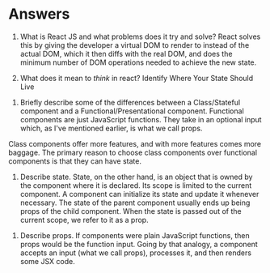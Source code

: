 # Answers

1.  What is React JS and what problems does it try and solve?
    React solves this by giving the developer a virtual DOM to render to instead of the actual DOM, which it then diffs with the real DOM, and does the minimum number of DOM operations needed to achieve the new state.

1.  What does it mean to _think_ in react?
    Identify Where Your State Should Live

1)  Briefly describe some of the differences between a Class/Stateful component and a Functional/Presentational component.
    Functional components are just JavaScript functions. They take in an optional input which, as I've mentioned earlier, is what we call props.

Class components offer more features, and with more features comes more baggage. The primary reason to choose class components over functional components is that they can have state.

1.  Describe state.
    State, on the other hand, is an object that is owned by the component where it is declared. Its scope is limited to the current component. A component can initialize its state and update it whenever necessary. The state of the parent component usually ends up being props of the child component. When the state is passed out of the current scope, we refer to it as a prop.

1)  Describe props.
    If components were plain JavaScript functions, then props would be the function input. Going by that analogy, a component accepts an input (what we call props), processes it, and then renders some JSX code.
